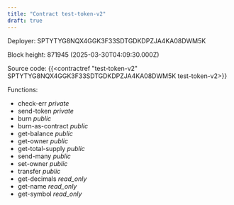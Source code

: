 ```yaml
---
title: "Contract test-token-v2"
draft: true
---
```

Deployer: SPTYTYG8NQX4GGK3F33SDTGDKDPZJA4KA08DWM5K


 



Block height: 871945 (2025-03-30T04:09:30.000Z)

Source code: {{<contractref "test-token-v2" SPTYTYG8NQX4GGK3F33SDTGDKDPZJA4KA08DWM5K test-token-v2>}}

Functions:

* check-err _private_
* send-token _private_
* burn _public_
* burn-as-contract _public_
* get-balance _public_
* get-owner _public_
* get-total-supply _public_
* send-many _public_
* set-owner _public_
* transfer _public_
* get-decimals _read_only_
* get-name _read_only_
* get-symbol _read_only_
